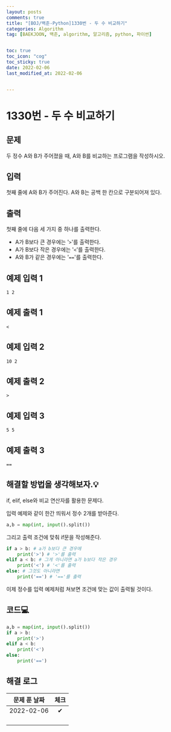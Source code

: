 ```yaml
---
layout: posts
comments: true
title: "[BOJ/백준-Python]1330번 - 두 수 비교하기"
categories: Algorithm
tag: [BAEKJOON, 백준, algorithm, 알고리즘, python, 파이썬]


toc: true
toc_icon: "cog"
toc_sticky: true
date: 2022-02-06
last_modified_at: 2022-02-06


---
```




# 1330번 - 두 수 비교하기



## 문제

두 정수 A와 B가 주어졌을 때, A와 B를 비교하는 프로그램을 작성하시오.



## 입력

첫째 줄에 A와 B가 주어진다. A와 B는 공백 한 칸으로 구분되어져 있다.



## 출력

첫째 줄에 다음 세 가지 중 하나를 출력한다.

- A가 B보다 큰 경우에는 '`>`'를 출력한다.
- A가 B보다 작은 경우에는 '`<`'를 출력한다.
- A와 B가 같은 경우에는 '`==`'를 출력한다.

## 예제 입력 1 

```
1 2
```



## 예제 출력 1

```
<
```



## 예제 입력 2

```
10 2
```



## 예제 출력 2

```
>
```



## 예제 입력 3

```
5 5
```



## 예제 출력 3

```
==
```



##  해결할 방법을 생각해보자.💡

if, elif, else와 비교 연산자를 활용한 문제다.

입력 예제와 같이 한간 띄워서 정수 2개를 받아준다.

```python
a,b = map(int, input().split())
```

그리고 출력 조건에 맞춰 if문을 작성해준다.

```python
if a > b: # a가 b보다 큰 경우에
    print('>') # '>'를 출력
elif a < b: # 그게 아니라면 a가 b보다 작은 경우
    print('<') # '<'를 출력
else: # 그것도 아니라면
    print('==') # '=='를 출력
```

이제 정수를 입력 예제처럼 쳐보면 조건에 맞는 값이 출력될 것이다.  







## 코드💻

```python
a,b = map(int, input().split())
if a > b:
    print('>')
elif a < b:
    print('<')
else:
    print('==')
```





## 해결 로그 

| 문제 푼 날짜 | 체크 |
| :----------: | :--: |
|  2022-02-06  |  ✔   |
|              |      |
|              |      |
|              |      |
|              |      |



